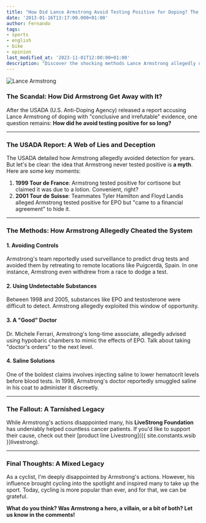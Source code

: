 ```yaml
---
title: "How Did Lance Armstrong Avoid Testing Positive for Doping? The Shocking Truth"
date: '2013-01-16T13:17:00.000+01:00'
author: Fernando
tags:
- sports
- english
- bike
- opinion
last_modified_at: '2023-11-01T12:00:00+01:00'
description: "Discover the shocking methods Lance Armstrong allegedly used to avoid testing positive for doping. A tale of deception and controversy."
---
```


![Lance Armstrong](https://2.bp.blogspot.com/-0rty5QcbR9A/Vt1wHyqUj0I/AAAAAAAAAv4/CJmyv_hEASM/s1600/7580772_f260%255B1%255D.jpg)

### The Scandal: How Did Armstrong Get Away with It?

After the USADA (U.S. Anti-Doping Agency) released a report accusing Lance Armstrong of doping with "conclusive and irrefutable" evidence, one question remains: **How did he avoid testing positive for so long?**

---

### The USADA Report: A Web of Lies and Deception

The USADA detailed how Armstrong allegedly avoided detection for years. But let's be clear: the idea that Armstrong never tested positive is **a myth**. Here are some key moments:

1. **1999 Tour de France**: Armstrong tested positive for cortisone but claimed it was due to a lotion. Convenient, right?  
2. **2001 Tour de Suisse**: Teammates Tyler Hamilton and Floyd Landis alleged Armstrong tested positive for EPO but "came to a financial agreement" to hide it.

---

### The Methods: How Armstrong Allegedly Cheated the System

#### 1. Avoiding Controls  
Armstrong's team reportedly used surveillance to predict drug tests and avoided them by retreating to remote locations like Puigcerdà, Spain. In one instance, Armstrong even withdrew from a race to dodge a test.

#### 2. Using Undetectable Substances  
Between 1998 and 2005, substances like EPO and testosterone were difficult to detect. Armstrong allegedly exploited this window of opportunity.

#### 3. A "Good" Doctor  
Dr. Michele Ferrari, Armstrong's long-time associate, allegedly advised using hypobaric chambers to mimic the effects of EPO. Talk about taking "doctor's orders" to the next level.

#### 4. Saline Solutions  
One of the boldest claims involves injecting saline to lower hematocrit levels before blood tests. In 1998, Armstrong's doctor reportedly smuggled saline in his coat to administer it discreetly.

---

### The Fallout: A Tarnished Legacy

While Armstrong's actions disappointed many, his **LiveStrong Foundation** has undeniably helped countless cancer patients. If you'd like to support their cause, check out their [product line Livestrong]({{ site.constants.wsib }}livestrong).

---

### Final Thoughts: A Mixed Legacy

As a cyclist, I'm deeply disappointed by Armstrong's actions. However, his influence brought cycling into the spotlight and inspired many to take up the sport. Today, cycling is more popular than ever, and for that, we can be grateful.

**What do you think? Was Armstrong a hero, a villain, or a bit of both? Let us know in the comments!**
